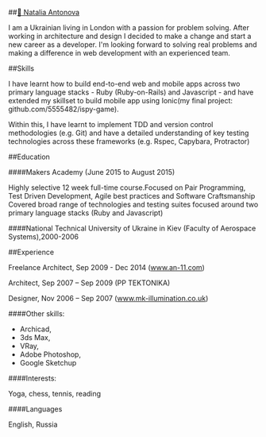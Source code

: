 ##[:email: Natalia Antonova](mailto:5555482@gmail.com)

I am a Ukrainian living in London with a passion for problem solving. After working in architecture and design I decided to make a change  and start a new career as a developer. I'm looking forward to solving real problems and making a difference in web development with an experienced team.

##Skills

I have learnt how to build end-to-end web and mobile apps across two primary language stacks - Ruby (Ruby-on-Rails) and Javascript - and have extended my skillset to build  mobile app using Ionic(my final project: github.com/5555482/ispy-game).

Within this, I have learnt to implement TDD and version control methodologies (e.g. Git) and have a detailed understanding of key testing technologies across these frameworks (e.g. Rspec, Capybara, Protractor)

##Education

####Makers Academy (June 2015 to August 2015)

Highly selective 12 week full-time course.Focused on Pair Programming, Test Driven Development, Agile best practices and Software Craftsmanship
Covered broad range of technologies and testing suites focused around two primary language stacks (Ruby and Javascript)

####National Technical University of Ukraine in Kiev (Faculty of Aerospace Systems),2000-2006

##Experience

Freelance Architect, Sep 2009 - Dec 2014 (www.an-11.com)

Architect,	Sep 2007 – Sep 2009 (PP TEKTONIKA)

Designer,	Nov 2006 – Sep 2007 (www.mk-illumination.co.uk)

####Other skills:

- Archicad,
- 3ds Max,
- VRay,
- Adobe Photoshop,
- Google Sketchup

####Interests:

Yoga, chess, tennis, reading

####Languages

English, Russia



